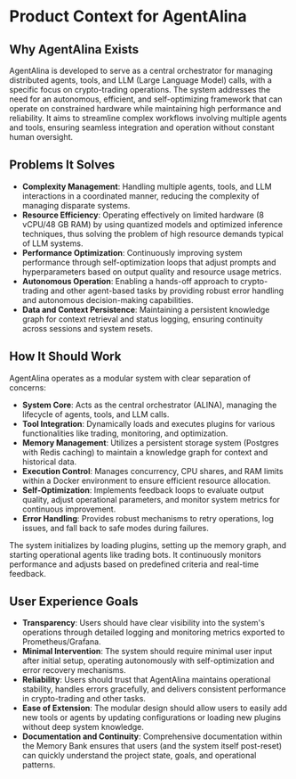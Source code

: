 # Product Context for AgentAlina

## Why AgentAlina Exists
AgentAlina is developed to serve as a central orchestrator for managing distributed agents, tools, and LLM (Large Language Model) calls, with a specific focus on crypto-trading operations. The system addresses the need for an autonomous, efficient, and self-optimizing framework that can operate on constrained hardware while maintaining high performance and reliability. It aims to streamline complex workflows involving multiple agents and tools, ensuring seamless integration and operation without constant human oversight.

## Problems It Solves
- **Complexity Management**: Handling multiple agents, tools, and LLM interactions in a coordinated manner, reducing the complexity of managing disparate systems.
- **Resource Efficiency**: Operating effectively on limited hardware (8 vCPU/48 GB RAM) by using quantized models and optimized inference techniques, thus solving the problem of high resource demands typical of LLM systems.
- **Performance Optimization**: Continuously improving system performance through self-optimization loops that adjust prompts and hyperparameters based on output quality and resource usage metrics.
- **Autonomous Operation**: Enabling a hands-off approach to crypto-trading and other agent-based tasks by providing robust error handling and autonomous decision-making capabilities.
- **Data and Context Persistence**: Maintaining a persistent knowledge graph for context retrieval and status logging, ensuring continuity across sessions and system resets.

## How It Should Work
AgentAlina operates as a modular system with clear separation of concerns:
- **System Core**: Acts as the central orchestrator (ALINA), managing the lifecycle of agents, tools, and LLM calls.
- **Tool Integration**: Dynamically loads and executes plugins for various functionalities like trading, monitoring, and optimization.
- **Memory Management**: Utilizes a persistent storage system (Postgres with Redis caching) to maintain a knowledge graph for context and historical data.
- **Execution Control**: Manages concurrency, CPU shares, and RAM limits within a Docker environment to ensure efficient resource allocation.
- **Self-Optimization**: Implements feedback loops to evaluate output quality, adjust operational parameters, and monitor system metrics for continuous improvement.
- **Error Handling**: Provides robust mechanisms to retry operations, log issues, and fall back to safe modes during failures.

The system initializes by loading plugins, setting up the memory graph, and starting operational agents like trading bots. It continuously monitors performance and adjusts based on predefined criteria and real-time feedback.

## User Experience Goals
- **Transparency**: Users should have clear visibility into the system's operations through detailed logging and monitoring metrics exported to Prometheus/Grafana.
- **Minimal Intervention**: The system should require minimal user input after initial setup, operating autonomously with self-optimization and error recovery mechanisms.
- **Reliability**: Users should trust that AgentAlina maintains operational stability, handles errors gracefully, and delivers consistent performance in crypto-trading and other tasks.
- **Ease of Extension**: The modular design should allow users to easily add new tools or agents by updating configurations or loading new plugins without deep system knowledge.
- **Documentation and Continuity**: Comprehensive documentation within the Memory Bank ensures that users (and the system itself post-reset) can quickly understand the project state, goals, and operational patterns.

